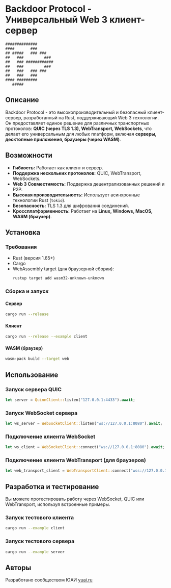 # Backdoor Protocol - Универсальный Web 3 клиент-сервер
```
##############       
####       ###       
## #####   ### ###   
##   ###         ### 
##   ### ############
##   ###         ### 
##   ###   ### ###   
##   ###   ###       
#### #########       
   #####     
```

## Описание

Backdoor Protocol - это высокопроизводительный и безопасный клиент-сервер, разработанный на Rust, поддерживающий Web 3 технологии. Он предоставляет единое решение для различных транспортных протоколов: **QUIC (через TLS 1.3), WebTransport, WebSockets**, что делает его универсальным для любых платформ, включая **серверы, десктопные приложения, браузеры (через WASM)**.

## Возможности

- **Гибкость:** Работает как клиент и сервер.
- **Поддержка нескольких протоколов:** QUIC, WebTransport, WebSockets.
- **Web 3 Совместимость:** Поддержка децентрализованных решений и P2P.
- **Высокая производительность:** Использует асинхронные технологии Rust (`tokio`).
- **Безопасность:** TLS 1.3 для шифрования соединений.
- **Кроссплатформенность:** Работает на **Linux, Windows, MacOS, WASM (браузер)**.

## Установка

### Требования

- Rust (версия 1.65+)
- Cargo
- WebAssembly target (для браузерной сборки):
  ```sh
  rustup target add wasm32-unknown-unknown
  ```

### Сборка и запуск

#### Сервер

```sh
cargo run --release
```

#### Клиент

```sh
cargo run --release --example client
```

#### WASM (браузер)

```sh
wasm-pack build --target web
```

## Использование

### Запуск сервера QUIC

```rust
let server = QuinnClient::listen("127.0.0.1:4433").await;
```

### Запуск WebSocket сервера

```rust
let ws_server = WebSocketClient::listen("ws://127.0.0.1:8080").await;
```

### Подключение клиента WebSocket

```rust
let ws_client = WebSocketClient::connect("ws://127.0.0.1:8080").await;
```

### Подключение клиента WebTransport (для браузеров)

```rust
let web_transport_client = WebTransportClient::connect("wss://127.0.0.1:4433").await;
```

## Разработка и тестирование

Вы можете протестировать работу через WebSocket, QUIC или WebTransport, используя встроенные примеры.

### Запуск тестового клиента

```sh
cargo run --example client
```

### Запуск тестового сервера

```sh
cargo run --example server
```

## Авторы

Разработано сообществом ЮАИ [yuai.ru](https://yuai.ru) 
